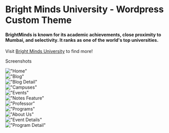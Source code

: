 # Bright Minds University - Wordpress Custom Theme

#### BrightMinds is known for its academic achievements, close proximity to Mumbai, and selectivity. It ranks as one of the world's top universities.

Visit [Bright Minds University](https://bright-minds-university.000webhostapp.com/) to find more!

Screenshots

!["Home"](https://github.com/karanshah229/BrightMinds-University-Wordpress-Custom-Theme/blob/master/wp-content/themes/brightminds-university-theme/screenshots/index_page.png)  
!["Blog"](https://github.com/karanshah229/BrightMinds-University-Wordpress-Custom-Theme/blob/master/wp-content/themes/brightminds-university-theme/screenshots/blog.png)  
!["Blog Detail"](https://github.com/karanshah229/BrightMinds-University-Wordpress-Custom-Theme/blob/master/wp-content/themes/brightminds-university-theme/screenshots/blog_detail.png)  
!["Campuses"](https://github.com/karanshah229/BrightMinds-University-Wordpress-Custom-Theme/blob/master/wp-content/themes/brightminds-university-theme/screenshots/campuses.png )  
!["Events"](https://github.com/karanshah229/BrightMinds-University-Wordpress-Custom-Theme/blob/master/wp-content/themes/brightminds-university-theme/screenshots/events.png)  
!["Notes Feature"](https://github.com/karanshah229/BrightMinds-University-Wordpress-Custom-Theme/blob/master/wp-content/themes/brightminds-university-theme/screenshots/notes_feature.png)  
!["Professor"](https://github.com/karanshah229/BrightMinds-University-Wordpress-Custom-Theme/blob/master/wp-content/themes/brightminds-university-theme/screenshots/professor.png)  
!["Programs"](https://github.com/karanshah229/BrightMinds-University-Wordpress-Custom-Theme/blob/master/wp-content/themes/brightminds-university-theme/screenshots/programs.png)  
!["About Us"](https://github.com/karanshah229/BrightMinds-University-Wordpress-Custom-Theme/blob/master/wp-content/themes/brightminds-university-theme/screenshots/about_us.png)  
!["Event Details"](https://github.com/karanshah229/BrightMinds-University-Wordpress-Custom-Theme/blob/master/wp-content/themes/brightminds-university-theme/screenshots/event_details.png)  
!["Program Detail"](https://github.com/karanshah229/BrightMinds-University-Wordpress-Custom-Theme/blob/master/wp-content/themes/brightminds-university-theme/screenshots/program_detail.png)  